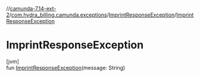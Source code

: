 //[camunda-7.14-ext-2](../../../index.md)/[com.hydra_billing.camunda.exceptions](../index.md)/[ImprintResponseException](index.md)/[ImprintResponseException](-imprint-response-exception.md)

# ImprintResponseException

[jvm]\
fun [ImprintResponseException](-imprint-response-exception.md)(message: String)
